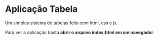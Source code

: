 # Aplicação Tabela
Um simples sistema de tabelas feito com html, css e js.

Para ver a aplicação basta **abrir o arquivo index.html em um navegador**.